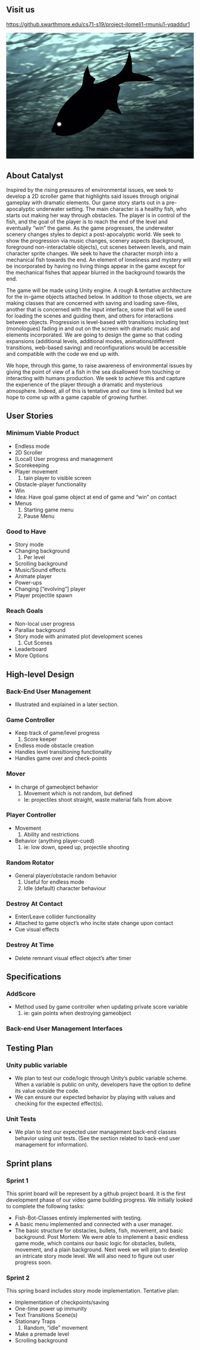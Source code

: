 

## Visit us
<a href="Swarthmore Github Enterprise">https://github.swarthmore.edu/cs71-s19/project-ilomeli1-rmuniu1-yqaddur1</a>

![](images/fishbot.png)

## About Catalyst

Inspired by the rising pressures of environmental issues, we seek to develop a 2D scroller game that highlights said issues through original gameplay with dramatic elements. Our game story starts out in a pre-apocalyptic underwater setting. The main character is a healthy fish, who starts out making her way through obstacles. The player is in control of the fish, and the goal of the player is to reach the end of the level and eventually “win” the game. As the game progresses, the underwater scenery changes styles to depict a post-apocalyptic world. We seek to show the progression via music changes, scenery aspects (background, foreground non-interactable objects), cut scenes between levels, and main character sprite changes. We seek to have the character morph into a mechanical fish towards the end. An element of loneliness and mystery will be incorporated by having no living things appear in the game except for the mechanical fishes that appear blurred in the background towards the end.

The game will be made using Unity engine. A rough & tentative architecture for the in-game objects attached below. In addition to those objects, we are making classes that are concerned with saving and loading save-files, another that is concerned with the input interface, some that will be used for loading the scenes and guiding them, and others for interactions between objects. Progression is level-based with transitions including text (monologues) fading in and out on the screen with dramatic music and elements incorporated. We are going to design the game so that coding expansions (additional levels, additional modes, animations/different transitions, web-based saving) and reconfigurations would be accessible and compatible with the code we end up with.

We hope, through this game, to raise awareness of environmental issues by giving the point of view of a fish in the sea disallowed from touching or interacting with humans production. We seek to achieve this and capture the experience of the player through a dramatic and mysterious atmosphere. Indeed, all of this is tentative and our time is limited but we hope to come up with a game capable of growing further.

## User Stories

### Minimum Viable Product
- Endless mode 
- 2D Scroller
- [Local] User progress and management
- Scorekeeping
- Player movement
  1. tain player to visible screen
- Obstacle-player functionality
- Win
 - Idea: Have goal game object at end of game and “win” on contact
- Menus
  1. Starting game menu
  2. Pause Menu

### Good to Have
- Story mode
- Changing background
  1. Per level
- Scrolling background
- Music/Sound effects
- Animate player
- Power-ups
- Changing [“evolving”] player
- Player projectile spawn

### Reach Goals
- Non-local user progress
- Parallax background
- Story mode with animated plot development scenes 
  1. Cut Scenes
- Leaderboard
- More Options

## High-level Design

### Back-End User Management
- Illustrated and explained in a later section.
### Game Controller 
- Keep track of game/level progress
  1. Score keeper
- Endless mode obstacle creation
- Handles level transitioning functionality
- Handles game over and check-points
### Mover
- In charge of gameobject behavior
  1. Movement which is not random, but defined
    - Ie: projectiles shoot straight, waste material falls from above
### Player Controller
- Movement 
  1. Ability and restrictions
- Behavior (anything player-cued)
  1. ie: low down, speed up, projectile shooting
### Random Rotator
- General player/obstacle random behavior
  1. Useful for endless mode
  2. Idle (default) character behaviour
### Destroy At Contact
- Enter/Leave collider functionality
- Attached to game object’s who incite state change upon contact
- Cue visual effects
### Destroy At Time
- Delete remnant visual effect object’s after timer

## Specifications

### AddScore
  - Method used by game controller when updating private score variable
    1. ie: gain points when destroying gameobject
### Back-end User Management Interfaces

## Testing Plan

### Unity public variable
- We plan to test our code/logic through Unity’s public variable scheme. When a variable is public on unity, developers have the option to define its value outside the code. 
- We can ensure our expected behavior by playing with values and checking for the expected effect(s).
### Unit Tests
- We plan to test our expected user management back-end classes behavior using unit tests. (See the section related to back-end user management for information).

## Sprint plans
### Sprint 1
This sprint board will be represent by a github project board. It is the first development phase of our video game building progress. We initially looked to complete the following tasks:
- Fish-Bot-Classes entirely implemented with testing.
- A basic menu implemented and connected with a user manager.
- The basic structure for obstacles, bullets, fish, movement, and basic background.
Post Mortem: We were able to implement a basic endless game mode, which contains our basic logic for obstacles, bullets, movement, and a plain background. Next week we will plan to develop an intricate story mode level. We will also need to figure out user progress soon.

### Sprint 2
This spring board includes story mode implementation. Tentative plan:
- Implementation of checkpoints/saving
- One-time power up immunity 
- Text Transitions Scene(s)
- Stationary Traps
  1. Random, “idle” movement
- Make a premade level
- Scrolling background

<link rel="shortcut icon" type="image/x-icon" href="catalyst/docs/images/favicon.ico">


